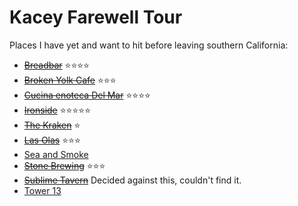Kacey Farewell Tour
===================

Places I have yet and want to hit before leaving southern California:

- ~~[Breadbar](http://www.breadbar.net)~~ :star::star::star::star:
- ~~[Broken Yolk Cafe](http://thebrokenyolkcafe.com)~~ :star::star::star:
- ~~[Cucina enoteca Del Mar](http://www.urbankitchengroup.com)~~ :star::star::star::star:
- ~~[Ironside](http://ironsidefishandoyster.com)~~ :star::star::star::star::star:
- ~~[The Kraken](https://plus.google.com/104568785310408188699/about?hl=en&gl=us)~~ :star:
- ~~[Las Olas](http://www.lasolasmex.com)~~ :star::star::star:
- [Sea and Smoke](http://seaandsmoke.com)
- ~~[Stone Brewing](http://www.stonebrewing.com)~~ :star::star::star:
- ~~[Sublime Tavern](http://sublimetavern.com/home/)~~ Decided against this, couldn't find it.
- [Tower 13](http://www.tower13.com/events/)

